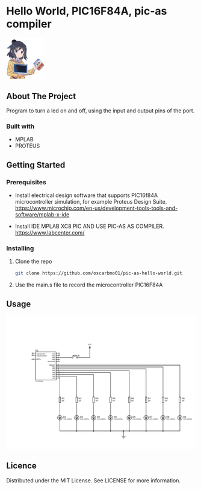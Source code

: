 # Hello World, PIC16F84A, pic-as compiler

<img src="img/anime.png" width="20%" title="">

## About The Project

Program to turn a led on and off, using the input and output pins of the port.

### Built with

* MPLAB
* PROTEUS

## Getting Started

### Prerequisites

- Install electrical design software that supports PIC16f84A microcontroller simulation, for example Proteus Design Suite.  
https://www.microchip.com/en-us/development-tools-tools-and-software/mplab-x-ide

- Install IDE MPLAB XC8 PIC AND USE PIC-AS AS COMPILER.  
https://www.labcenter.com/


### Installing

1. Clone the repo
    ```sh
    git clone https://github.com/oscarbmo01/pic-as-hello-world.git

2. Use the main.s file to record the microcontroller PIC16F84A

## Usage

![Electric Scheme](/img/demo.svg "Electric Scheme")

## Licence

Distributed under the MIT License. See LICENSE for more information.